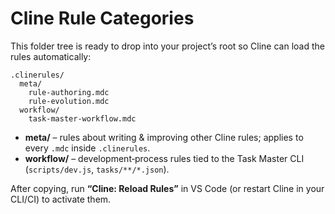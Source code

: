 # Cline Rule Categories

This folder tree is ready to drop into your project’s root so Cline can load the rules automatically:

```
.clinerules/
  meta/
    rule-authoring.mdc
    rule-evolution.mdc
  workflow/
    task-master-workflow.mdc
```

- **meta/** – rules about writing & improving other Cline rules; applies to every `.mdc` inside `.clinerules`.
- **workflow/** – development‑process rules tied to the Task Master CLI (`scripts/dev.js`, `tasks/**/*.json`).

After copying, run **“Cline: Reload Rules”** in VS Code (or restart Cline in your CLI/CI) to activate them.
